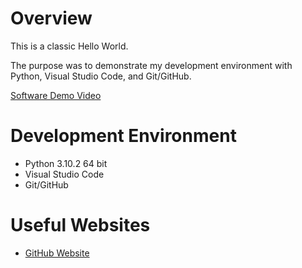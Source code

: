 # Overview

This is a classic Hello World. 

The purpose was to demonstrate my development environment with Python, Visual Studio Code, and Git/GitHub.

[Software Demo Video](http://youtube.link.goes.here)

# Development Environment

* Python 3.10.2 64 bit
* Visual Studio Code
* Git/GitHub

# Useful Websites

* [GitHub Website](https://github.com/)
